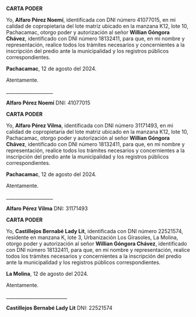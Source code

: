 ﻿
**CARTA PODER**

Yo, **Alfaro Pérez Noemí**, identificada con DNI número 41077015, en mi calidad de copropietaria del lote matriz ubicado en la manzana K12, lote 10, Pachacamac, otorgo poder y autorización al señor **Willian Góngora Chávez**, identificado con DNI número 18132411, para que, en mi nombre y representación, realice todos los trámites necesarios y concernientes a la inscripción del predio ante la municipalidad y los registros públicos correspondientes.



**Pachacamac**, 12 de agosto del 2024.

Atentamente.




\_\_\_\_\_\_\_\_\_\_\_\_\_\_\_\_\_\_\_\_

**Alfaro Pérez Noemí**
DNI: 41077015



**CARTA PODER**

Yo, **Alfaro Pérez Vilma**, identificada con DNI número 31171493, en mi calidad de copropietaria del lote matriz ubicado en la manzana K12, lote 10, Pachacamac, otorgo poder y autorización al señor **Willian Góngora Chávez**, identificado con DNI número 18132411, para que, en mi nombre y representación, realice todos los trámites necesarios y concernientes a la inscripción del predio ante la municipalidad y los registros públicos correspondientes.


**Pachacamac**, 12 de agosto del 2024.

Atentamente.




\_\_\_\_\_\_\_\_\_\_\_\_\_\_\_\_\_\_\_\_

**Alfaro Pérez Vilma**
DNI: 31171493



**CARTA PODER**

Yo, **Castillejos Bernabé Lady Lit**, identificada con DNI número 22521574, residente en manzana K, lote 3, Urbanización Los Girasoles, La Molina, otorgo poder y autorización al señor **Willian Góngora Chávez**, identificado con DNI número 18132411, para que, en mi nombre y representación, realice todos los trámites necesarios y concernientes a la inscripción del predio ante la municipalidad y los registros públicos correspondientes.


**La Molina**, 12 de agosto del 2024.

Atentamente.




\_\_\_\_\_\_\_\_\_\_\_\_\_\_\_\_\_\_\_\_\_\_\_\_\_\_

**Castillejos Bernabé Lady Lit**
DNI: 22521574

